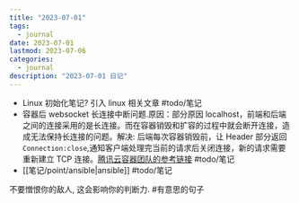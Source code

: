 ```yaml
---
title: "2023-07-01"
tags:
  - journal
date: 2023-07-01
lastmod: 2023-07-06
categories:
  - journal
description: "2023-07-01 日记"
---
```


- Linux 初始化笔记? 引入 linux 相关文章 #todo/笔记
- 容器后 websocket 长连接中断问题.原因：部分原因 localhost，前端和后端之间的连接采用的是长连接。而在容器销毁和扩容的过程中就会断开连接，造成无法保持长连接的问题。解决: 后端每次容器销毁前，让 Header 部分返回 `Connection:close`,通知客户端处理完当前的请求后关闭连接，新的请求需要重新建立 TCP 连接。[腾讯云容器团队的参考链接](https://tencentcloudcontainerteam.github.io/2019/06/06/scale-keepalive-service/) #todo/笔记
- [[笔记/point/ansible|ansible]] #todo/笔记

不要憎恨你的敌人, 这会影响你的判断力. #有意思的句子

